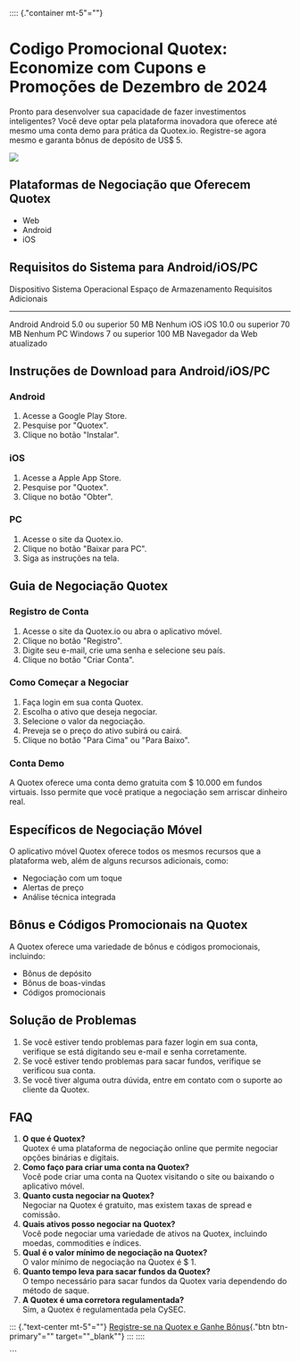 :::: {."container mt-5"=""}
# Codigo Promocional Quotex: Economize com Cupons e Promoções de Dezembro de 2024

Pronto para desenvolver sua capacidade de fazer investimentos
inteligentes? Você deve optar pela plataforma inovadora que oferece até
mesmo uma conta demo para prática da Quotex.io. Registre-se agora mesmo
e garanta bônus de depósito de US\$ 5.

[![](https://static.quotex.io/files/4_en/300_250.jpg)](https://traff.sbs/brokerqxlid)

## Plataformas de Negociação que Oferecem Quotex

-   Web
-   Android
-   iOS

## Requisitos do Sistema para Android/iOS/PC

  Dispositivo   Sistema Operacional       Espaço de Armazenamento   Requisitos Adicionais
  ------------- ------------------------- ------------------------- -----------------------------
  Android       Android 5.0 ou superior   50 MB                     Nenhum
  iOS           iOS 10.0 ou superior      70 MB                     Nenhum
  PC            Windows 7 ou superior     100 MB                    Navegador da Web atualizado

## Instruções de Download para Android/iOS/PC

### Android

1.  Acesse a Google Play Store.
2.  Pesquise por "Quotex".
3.  Clique no botão "Instalar".

### iOS

1.  Acesse a Apple App Store.
2.  Pesquise por "Quotex".
3.  Clique no botão "Obter".

### PC

1.  Acesse o site da Quotex.io.
2.  Clique no botão "Baixar para PC".
3.  Siga as instruções na tela.

## Guia de Negociação Quotex

### Registro de Conta

1.  Acesse o site da Quotex.io ou abra o aplicativo móvel.
2.  Clique no botão "Registro".
3.  Digite seu e-mail, crie uma senha e selecione seu país.
4.  Clique no botão "Criar Conta".

### Como Começar a Negociar

1.  Faça login em sua conta Quotex.
2.  Escolha o ativo que deseja negociar.
3.  Selecione o valor da negociação.
4.  Preveja se o preço do ativo subirá ou cairá.
5.  Clique no botão "Para Cima" ou "Para Baixo".

### Conta Demo

A Quotex oferece uma conta demo gratuita com \$ 10.000 em fundos
virtuais. Isso permite que você pratique a negociação sem arriscar
dinheiro real.

## Específicos de Negociação Móvel

O aplicativo móvel Quotex oferece todos os mesmos recursos que a
plataforma web, além de alguns recursos adicionais, como:

-   Negociação com um toque
-   Alertas de preço
-   Análise técnica integrada

## Bônus e Códigos Promocionais na Quotex

A Quotex oferece uma variedade de bônus e códigos promocionais,
incluindo:

-   Bônus de depósito
-   Bônus de boas-vindas
-   Códigos promocionais

## Solução de Problemas

1.  Se você estiver tendo problemas para fazer login em sua conta,
    verifique se está digitando seu e-mail e senha corretamente.
2.  Se você estiver tendo problemas para sacar fundos, verifique se
    verificou sua conta.
3.  Se você tiver alguma outra dúvida, entre em contato com o suporte ao
    cliente da Quotex.

## FAQ

1.  **O que é Quotex?**\
    Quotex é uma plataforma de negociação online que permite negociar
    opções binárias e digitais.
2.  **Como faço para criar uma conta na Quotex?**\
    Você pode criar uma conta na Quotex visitando o site ou baixando o
    aplicativo móvel.
3.  **Quanto custa negociar na Quotex?**\
    Negociar na Quotex é gratuito, mas existem taxas de spread e
    comissão.
4.  **Quais ativos posso negociar na Quotex?**\
    Você pode negociar uma variedade de ativos na Quotex, incluindo
    moedas, commodities e índices.
5.  **Qual é o valor mínimo de negociação na Quotex?**\
    O valor mínimo de negociação na Quotex é \$ 1.
6.  **Quanto tempo leva para sacar fundos da Quotex?**\
    O tempo necessário para sacar fundos da Quotex varia dependendo do
    método de saque.
7.  **A Quotex é uma corretora regulamentada?**\
    Sim, a Quotex é regulamentada pela CySEC.

::: {."text-center mt-5"=""}
[Registre-se na Quotex e Ganhe
Bônus](\%22https://traff.sbs/brokerqxsignup\%22){."btn
btn-primary"="" target=""_blank""}
:::
::::

\`\`\`


